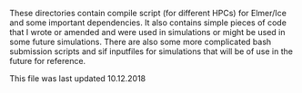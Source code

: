 These directories contain compile script (for different HPCs) for Elmer/Ice and
some important dependencies. It also contains simple pieces of code that I wrote
or amended and were used in simulations or might be used in some future
simulations. There are also some more complicated bash submission scripts and
sif inputfiles for simulations that will be of use in the future for reference.

This file was last updated 10.12.2018

